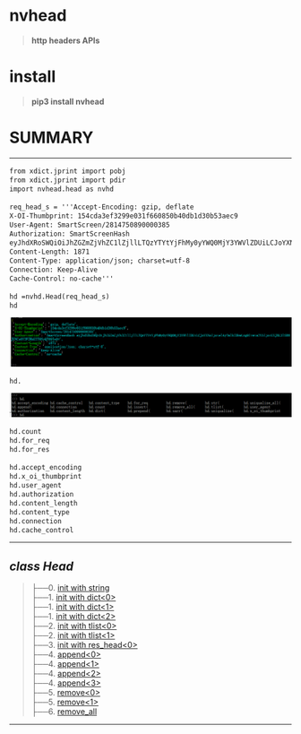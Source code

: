 # nvhead
>__http headers APIs__

# install
>__pip3 install nvhead__

# SUMMARY
-----------------------------------------------------------------------

    from xdict.jprint import pobj
    from xdict.jprint import pdir
    import nvhead.head as nvhd

    req_head_s = '''Accept-Encoding: gzip, deflate
    X-OI-Thumbprint: 154cda3ef3299e031f660850b40db1d30b53aec9
    User-Agent: SmartScreen/2814750890000385
    Authorization: SmartScreenHash eyJhdXRoSWQiOiJhZGZmZjVhZC1lZjllLTQzYTYtYjFhMy0yYWQ0MjY3YWVlZDUiLCJoYXNoIjoielAyTmlkZDkwLzg9Iiwia2V5IjoiUXJBL3lSRHJUNCs0Y2FZRkU2T0NyQT09In0=
    Content-Length: 1871
    Content-Type: application/json; charset=utf-8
    Connection: Keep-Alive
    Cache-Control: no-cache'''
    
    hd =nvhd.Head(req_head_s)
    hd    
![](nvhead/Images/Head.INTRODUCE.1.png)  <br>

    hd.
![](nvhead/Images/Head.INTRODUCE.0.png)  <br>

    hd.count
    hd.for_req
    hd.for_res
    
    hd.accept_encoding
    hd.x_oi_thumbprint
    hd.user_agent
    hd.authorization
    hd.content_length
    hd.content_type
    hd.connection
    hd.cache_control


-----------------------------------------------------------------------

_class Head_  
-------------------------------------------------------------------------
>├──0. [init with string](nvhead/Images/Head.init_with_string.0.png)  <br>
├──1. [init with dict\<0\>](nvhead/Images/Head.init_with_dict.0.png)  <br>
├──1. [init with dict\<1\>](nvhead/Images/Head.init_with_dict.1.png)  <br>
├──1. [init with dict\<2\>](nvhead/Images/Head.init_with_dict.0.png)  <br>
├──2. [init with tlist\<0\>](nvhead/Images/Head.init_with_tlist.0.png)  <br>
├──2. [init with tlist\<1\>](nvhead/Images/Head.init_with_tlist.1.png)  <br>
├──3. [init with res_head\<0\>](nvhead/Images/Head.init_with_res_head.0.png)  <br>
├──4. [append\<0\>](nvhead/Images/Head.append.0.png)  <br>
├──4. [append\<1\>](nvhead/Images/Head.append.1.png)  <br>
├──4. [append\<2\>](nvhead/Images/Head.append.2.png)  <br>
├──4. [append\<3\>](nvhead/Images/Head.append.3.png)  <br>
├──5. [remove\<0\>](nvhead/Images/Head.remove.0.png)  <br>
├──5. [remove\<1\>](nvhead/Images/Head.remove.1.png)  <br>
├──6. [remove_all](nvhead/Images/Head.remove_all.0.png)  <br>

-------------------------------------------------------------------------



